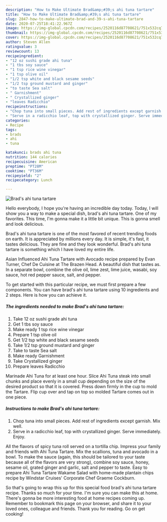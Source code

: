 ```yaml
---
description: "How to Make Ultimate Brad&amp;#39;s ahi tuna tartare"
title: "How to Make Ultimate Brad&amp;#39;s ahi tuna tartare"
slug: 2847-how-to-make-ultimate-brad-and-39-s-ahi-tuna-tartare
date: 2020-07-25T18:41:22.967Z
image: https://img-global.cpcdn.com/recipes/2520116d87708621/751x532cq70/brads-ahi-tuna-tartare-recipe-main-photo.jpg
thumbnail: https://img-global.cpcdn.com/recipes/2520116d87708621/751x532cq70/brads-ahi-tuna-tartare-recipe-main-photo.jpg
cover: https://img-global.cpcdn.com/recipes/2520116d87708621/751x532cq70/brads-ahi-tuna-tartare-recipe-main-photo.jpg
author: Steven Allen
ratingvalue: 3
reviewcount: 13
recipeingredient:
- "12 oz sushi grade ahi tuna"
- "1 tbs soy sauce"
- "1 tsp rice wine vinegar"
- "1 tsp olive oil"
- "1/2 tsp white and black sesame seeds"
- "1/2 tsp ground mustard and ginger"
- "to taste Sea salt"
- " Garnishment"
- " Crystallized ginger"
- "leaves Radicchio"
recipeinstructions:
- "Chop tuna into small pieces. Add rest of ingredients except garnish. Mix well."
- "Serve in a radicchio leaf, top with crystallized ginger. Serve immediately. Enjoy."
categories:
- Recipe
tags:
- brads
- ahi
- tuna

katakunci: brads ahi tuna 
nutrition: 144 calories
recipecuisine: American
preptime: "PT28M"
cooktime: "PT36M"
recipeyield: "2"
recipecategory: Lunch

---
```



![Brad&#39;s ahi tuna tartare](https://img-global.cpcdn.com/recipes/2520116d87708621/751x532cq70/brads-ahi-tuna-tartare-recipe-main-photo.jpg)

Hello everybody, I hope you're having an incredible day today. Today, I will show you a way to make a special dish, brad&#39;s ahi tuna tartare. One of my favorites. This time, I'm gonna make it a little bit unique. This is gonna smell and look delicious.

Brad&#39;s ahi tuna tartare is one of the most favored of recent trending foods on earth. It is appreciated by millions every day. It is simple, it's fast, it tastes delicious. They are fine and they look wonderful. Brad&#39;s ahi tuna tartare is something which I have loved my entire life.

Asian Influenced Ahi Tuna Tartare with Avocado recipe prepared by Evan Turner, Chef De Cuisine at The Brazen Head. A beautiful dish that tastes as. In a separate bowl, combine the olive oil, lime zest, lime juice, wasabi, soy sauce, hot red pepper sauce, salt, and pepper.


To get started with this particular recipe, we must first prepare a few components. You can have brad&#39;s ahi tuna tartare using 10 ingredients and 2 steps. Here is how you can achieve it.

<!--inarticleads1-->

##### The ingredients needed to make Brad&#39;s ahi tuna tartare:

1. Take 12 oz sushi grade ahi tuna
1. Get 1 tbs soy sauce
1. Make ready 1 tsp rice wine vinegar
1. Prepare 1 tsp olive oil
1. Get 1/2 tsp white and black sesame seeds
1. Take 1/2 tsp ground mustard and ginger
1. Take to taste Sea salt
1. Make ready  Garnishment
1. Take  Crystallized ginger
1. Prepare leaves Radicchio


Marinade Ahi Tuna for at least one hour. Slice Ahi Tuna steak into small chunks and place evenly in a small cup depending on the size of the desired product so that it is covered. Press down firmly in the cup to mold the Tartare. Flip cup over and tap on top so molded Tartare comes out in one piece. 

<!--inarticleads2-->

##### Instructions to make Brad&#39;s ahi tuna tartare:

1. Chop tuna into small pieces. Add rest of ingredients except garnish. Mix well.
1. Serve in a radicchio leaf, top with crystallized ginger. Serve immediately. Enjoy.


All the flavors of spicy tuna roll served on a tortilla chip. Impress your family and friends with Ahi Tuna Tartare. Mix the scallions, tuna and avocado in a bowl. To make the sauce (again, this should be tailored to your taste because all of the flavors are very strong), combine soy sauce, honey, sesame oil, grated ginger and garlic, salt and pepper to taste. Easy to prepare Ahi Tuna Tartare Wakame Salad with home-made plantain chips recipe by Windstar Cruises&#39; Corporate Chef Graeme Cockburn. 

So that's going to wrap this up for this special food brad&#39;s ahi tuna tartare recipe. Thanks so much for your time. I'm sure you can make this at home. There's gonna be more interesting food at home recipes coming up. Remember to bookmark this page on your browser, and share it to your loved ones, colleague and friends. Thank you for reading. Go on get cooking!

